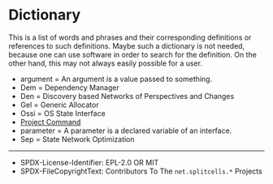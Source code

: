 # Dictionary
This is a list of words and phrases and their corresponding definitions
or references to such definitions.
Maybe such a dictionary is not needed,
because one can use software in order to search for the definition.
On the other hand, this may not always easily possible for a user.
* argument = An argument is a value passed to something.
* Dem = Dependency Manager
* Den = Discovery based Networks of Perspectives and Changes
* Gel = Generic Allocator
* Ossi = OS State Interface
* [Project Command](../../../../../../projects/net.splitcells.dem/src/main/md/net/splitcells/dem/guidelines/software-project-file-system-standards.md)
* parameter = A parameter is a declared variable of an interface.
* Sep = State Network Optimization

----
* SPDX-License-Identifier: EPL-2.0 OR MIT
* SPDX-FileCopyrightText: Contributors To The `net.splitcells.*` Projects